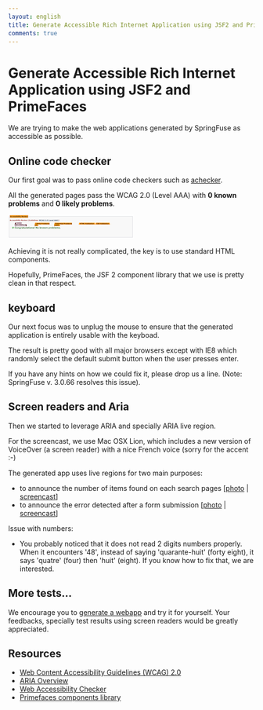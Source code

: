 ```yaml
---
layout: english
title: Generate Accessible Rich Internet Application using JSF2 and PrimeFaces
comments: true
---
```


# Generate Accessible Rich Internet Application using JSF2 and PrimeFaces

We are trying to make the web applications generated by SpringFuse as accessible as possible.

## Online code checker
Our first goal was to pass online code checkers such as <a href="http://achecker.ca/">achecker</a>. 

All the generated pages pass the  WCAG 2.0 (Level AAA) with <strong>0 known problems</strong> and <strong>0 likely problems</strong>.

<a href="/images/blog/2011-10-27/achecker.png" class="screen" title="achecker result" rel="group"><img src="/images/blog/2011-10-27/achecker-min.png" /></a>

Achieving it is not really complicated, the key is to use standard HTML components. 

Hopefully, PrimeFaces, the JSF 2 component library that we use is pretty clean in that respect.

## keyboard

Our next focus was to unplug the mouse to ensure that the generated application is entirely usable with the keyboad.

The result is pretty good with all major browsers except with IE8 which randomly select the default submit button when the user presses enter.

If you have any hints on how we could fix it, please drop us a line.
(Note: SpringFuse v. 3.0.66 resolves this issue).

## Screen readers and Aria

Then we started to leverage ARIA and specially ARIA live region.

For the screencast, we use Mac OSX Lion, which includes a new version of VoiceOver (a screen reader) with a nice French voice (sorry for the accent :-)

The generated app uses live regions for two main purposes:

* to announce the number of items found on each search pages [<a href="/images/blog/2011-10-27/search-aria-live-region-voiceover.png" class="screen" title="achecker result" rel="group">photo</a>
 | <a href="http://www.facebook.com/photo.php?v=10150355167495905&set=vb.307765762572284&type=2&theater" target="_jaxio_on_fb" >screencast</a>]
* to announce the error detected after a form submission [<a href="/images/blog/2011-10-27/form-error-aria-live-region-voiceover.png" class="screen" title="achecker result" rel="group">photo</a>
 | <a href="http://www.facebook.com/photo.php?v=10150355172465905&set=vb.307765762572284&type=2&theater" target="_jaxio_on_fb">screencast</a>]


Issue with numbers:

* You probably noticed that it does not read 2 digits numbers properly. When it encounters '48', instead of saying 'quarante-huit' (forty eight), it says 'quatre' (four) then 'huit' (eight). If you know how to fix that, we are interested. 


## More tests...

We encourage you to <a href="http://www.springfuse.com/">generate a webapp</a> and try it for yourself.
Your feedbacks, specially test results using screen readers would be greatly appreciated.

## Resources

* <a href="http://www.w3.org/TR/WCAG20/">Web Content Accessibility Guidelines (WCAG) 2.0</a>
* <a href="http://www.w3.org/WAI/intro/aria">ARIA Overview</a>
* <a href="http://achecker.ca">Web Accessibility Checker</a>
* <a href="http://http://www.primefaces.org/">Primefaces components library</a>

